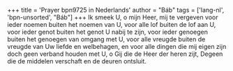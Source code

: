 +++
title = 'Prayer bpn9725 in Nederlands'
author = "Báb"
tags = ['lang-nl', 'bpn-unsorted', "Báb"]
+++
Ik smeek U, o mijn Heer, mij te vergeven voor ieder noemen buiten het noemen van U, voor alle lof buiten de lof aan U, voor ieder genot buiten het genot U nabij te zijn, voor ieder genoegen buiten het genoegen van omgang met U, voor alle vreugde buiten de vreugde van Uw liefde en welbehagen, en voor alle dingen die mij eigen zijn doch geen verband houden met U, o Gij die de Heer der heren zijt, Degeen die de middelen verschaft en de deuren ontsluit.
